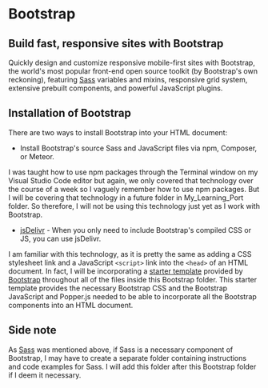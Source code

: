 # Bootstrap

## Build fast, responsive sites with Bootstrap

Quickly design and customize responsive mobile-first sites with Bootstrap, the world's most popular front-end open source
toolkit (by Bootstrap's own reckoning), featuring [Sass](https://sass-lang.com/) variables and mixins, responsive grid
system, extensive prebuilt components, and powerful JavaScript plugins.

## Installation of Bootstrap

There are two ways to install Bootstrap into your HTML document:

* Install Bootstrap's source Sass and JavaScript files via npm, Composer, or Meteor.

I was taught how to use npm packages through the Terminal window on my Visual Studio Code editor but again, we only covered
that technology over the course of a week so I vaguely remember how to use npm packages. But I will be covering that technology
in a future folder in My_Learning_Port folder. So therefore, I will not be using this technology just yet as I work with 
Bootstrap.

* [jsDelivr](https://www.jsdelivr.com/) - When you only need to include Bootstrap's compiled CSS or JS, you can use jsDelivr.

I am familiar with this technology, as it is pretty the same as adding a CSS stylesheet link and a JavaScript ```<script>```
link into the ```<head>``` of an HTML document. In fact, I will be incorporating a [starter template](https://github.com/AndrewSRea/My_Learning_Port/blob/main/Bootstrap/starter-template.html) provided by [Bootstrap](https://getbootstrap.com/docs/5.0/getting-started/introduction/#starter-template) throughout all of the files inside this Bootstrap folder. 
This starter template provides the necessary Bootstrap CSS and the Bootstrap JavaScript and Popper.js needed to be able to incorporate
all the Bootstrap components into an HTML document.

## Side note

As [Sass](https://sass-lang.com/) was mentioned above, if Sass is a necessary component of Bootstrap, I may have to create a separate folder containing instructions and code examples for Sass. I will add this folder after this Bootstrap folder if I deem it necessary.

